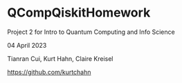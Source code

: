 # QCompQiskitHomework
Project 2 for Intro to Quantum Computing and Info Science

04 April 2023

Tianran Cui, Kurt Hahn, Claire Kreisel

https://github.com/kurtchahn
